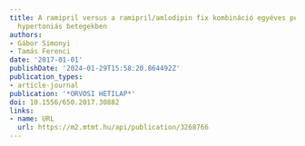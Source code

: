 ```yaml
---
title: A ramipril versus a ramipril/amlodipin fix kombináció egyéves perzisztenciája
  hypertoniás betegekben
authors:
- Gábor Simonyi
- Tamás Ferenci
date: '2017-01-01'
publishDate: '2024-01-29T15:58:20.864492Z'
publication_types:
- article-journal
publication: '*ORVOSI HETILAP*'
doi: 10.1556/650.2017.30882
links:
- name: URL
  url: https://m2.mtmt.hu/api/publication/3268766
---
```

